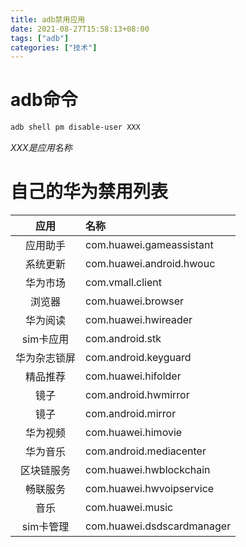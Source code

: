 ```yaml
---
title: adb禁用应用
date: 2021-08-27T15:58:13+08:00
tags: ["adb"]
categories: ["技术"]
---
```


# adb命令

```powershell
adb shell pm disable-user XXX
```

*XXX是应用名称*

# 自己的华为禁用列表

|     应用     | 名称                        |
| :----------: | :-------------------------- |
|   应用助手   |  com.huawei.gameassistant   |
|   系统更新   |  com.huawei.android.hwouc   |
|   华为市场   |  com.vmall.client           |
|    浏览器    |  com.huawei.browser         |
|   华为阅读   |  com.huawei.hwireader       |
|  sim卡应用   |  com.android.stk            |
| 华为杂志锁屏 |  com.android.keyguard       |
|   精品推荐   |  com.huawei.hifolder        |
|     镜子     |  com.android.hwmirror       |
|     镜子     |  com.android.mirror         |
|   华为视频   |  com.huawei.himovie         |
|   华为音乐   |  com.android.mediacenter    |
|  区块链服务  |  com.huawei.hwblockchain    |
|   畅联服务   |  com.huawei.hwvoipservice   |
|     音乐     |  com.huawei.music           |
|  sim卡管理   |  com.huawei.dsdscardmanager |





